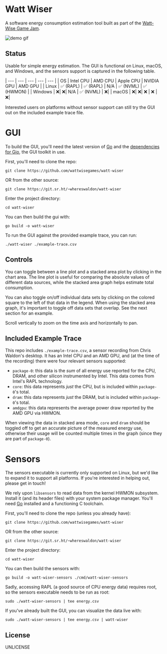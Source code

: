 # Watt Wiser

A software energy consumption estimation tool built as part of the [Watt-Wise Game Jam](https://wattwise.games/).

![demo gif](./img/watt-wiser-demo.gif)

## Status

Usable for simple energy estimation. The GUI is functional on Linux, macOS, and Windows, and the sensors support is captured in the following table.

| --- | --- | --- | --- | --- |
| OS | Intel CPU | AMD CPU | Apple CPU | NVIDIA GPU | AMD GPU |
| Linux | ✅ (RAPL) | ✅ (RAPL) | N/A | ✅ (NVML) | ✅ (HWMON) |
| Windows | ❌| ❌| N/A | ✅ (NVML) | ❌|
| macOS | ❌| ❌| ❌ | ❌ | ❌|

Interested users on platforms without sensor support can still try the GUI out on the included example trace file.

# GUI

To build the GUI, you'll need the latest version of [Go](https://golang.org/dl) and the [dependencies for Gio](https://gioui.org/doc/install), the GUI toolkit in use.

First, you'll need to clone the repo:

```
git clone https://github.com/wattwisegames/watt-wiser
```

OR from the other source:

```
git clone https://git.sr.ht/~whereswaldon/watt-wiser
```

Enter the project directory:

```
cd watt-wiser
```

You can then build the gui with:

```
go build -o watt-wiser
```

To run the GUI against the provided example trace, you can run:

```
./watt-wiser ./example-trace.csv
```

## Controls

You can toggle between a line plot and a stacked area plot by clicking in the chart area. The line plot is useful for comparing the absolute values of different data sources, while the stacked area graph helps estimate total consumption.

You can also toggle on/off individual data sets by clicking on the colored square to the left of that data in the legend. When using the stacked area graph, it's important to toggle off data sets that overlap. See the next section for an example.

Scroll vertically to zoom on the time axis and horizontally to pan.

## Included Example Trace

This repo includes `./example-trace.csv`, a sensor recording from Chris Waldon's desktop. It has an Intel CPU and an AMD GPU, and (at the time of the recording) there were four relevant sensors supported:

- `package-0`: this data is the *sum* of all energy use reported for the CPU, DRAM, and other silicon instrumented by Intel. This data comes from Intel's RAPL technology.
- `core`: this data represents *just* the CPU, but is included within `package-0`'s total.
- `dram`: this data represents *just* the DRAM, but is included within `package-0`'s total.
- `amdgpu`: this data represents the average power draw reported by the AMD GPU via HWMON.

When viewing the data in stacked area mode, `core` and `dram` should be toggled off to get an accurate picture of the measured energy use, otherwise their usage will be counted multiple times in the graph (since they are part of `package-0`).

# Sensors

The sensors executable is currently only supported on Linux, but we'd like to expand it to support all platforms. If you're interested in helping out, please get in touch!

We rely upon `libsensors` to read data from the kernel HWMON subsystem. Install it (and its header files) with your system package manager. You'll need [Go](https://golang.org/dl) installed and a functioning C toolchain.

First, you'll need to clone the repo (unless you already have):

```
git clone https://github.com/wattwisegames/watt-wiser
```

OR from the other source:

```
git clone https://git.sr.ht/~whereswaldon/watt-wiser
```

Enter the project directory:

```
cd watt-wiser
```

You can then build the sensors with:

```
go build -o watt-wiser-sensors ./cmd/watt-wiser-sensors
```

Sadly, accessing RAPL (a good source of CPU energy data) requires root, so the sensors executable needs to be run as root:

```
sudo ./watt-wiser-sensors | tee energy.csv
```

If you've already built the GUI, you can visualize the data live with:


```
sudo ./watt-wiser-sensors | tee energy.csv | watt-wiser
```

## License

UNLICENSE
